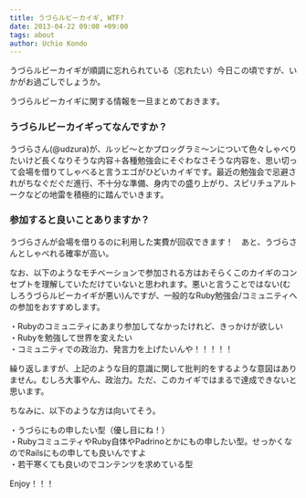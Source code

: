 ```yaml
---
title: うづらルビーカイギ, WTF?
date: 2013-04-22 09:00 +09:00
tags: about
author: Uchio Kondo
---
```


うづらルビーカイギが順調に忘れられている（忘れたい）今日この頃ですが、いかがお過ごしでしょうか。

うづらルビーカイギに関する情報を一旦まとめておきます。

### うづらルビーカイギってなんですか？

うづらさん(@udzura)が、ルッビ〜とかプロッグラミ〜ンについて色々しゃべりたいけど長くなりそうな内容＋各種勉強会にそぐわなさそうな内容を、思い切って会場を借りてしゃべると言うエゴがひどいカイギです。最近の勉強会で忌避されがちなぐだぐだ進行、不十分な準備、身内での盛り上がり、スピリチュアルトークなどの地雷を積極的に踏んでいきます。

### 参加すると良いことありますか？

うづらさんが会場を借りるのに利用した実費が回収できます！　あと、うづらさんとしゃべれる確率が高い。

なお、以下のようなモチベーションで参加される方はおそらくこのカイギのコンセプトを理解していただけていないと思われます。悪いと言うことではない(むしろうづらルビーカイギが悪い)んですが、一般的なRuby勉強会/コミュニティへの参加をおすすめします。


・Rubyのコミュニティにあまり参加してなかったけれど、きっかけが欲しい  
・Rubyを勉強して世界を変えたい  
・コミュニティでの政治力、発言力を上げたいんや！！！！！


繰り返しますが、上記のような目的意識に関して批判的をするような意図はありません。むしろ大事やん、政治力。ただ、このカイギではまるで達成できないと思います。

ちなみに、以下のような方は向いてそう。


・うづらにもの申したい型（優し目にね！）  
・RubyコミュニティやRuby自体やPadrinoとかにもの申したい型。せっかくなのでRailsにもの申しても良いんですよ  
・若干寒くても良いのでコンテンツを求めている型


Enjoy！！！
